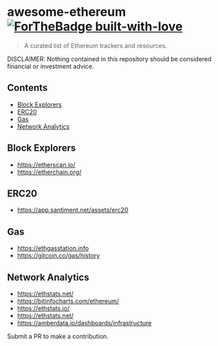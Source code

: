 # awesome-ethereum [![ForTheBadge built-with-love](http://ForTheBadge.com/images/badges/built-with-love.svg)](https://GitHub.com/Naereen/)


> A curated list of Ethereum trackers and resources.

DISCLAIMER: Nothing contained in this repository should be considered financial or investment advice.


## Contents
- [Block Explorers](#block-explorers)
- [ERC20](#erc20)
- [Gas](#gas)
- [Network Analytics](#network-analytics)


## Block Explorers
- https://etherscan.io/
- https://etherchain.org/

## ERC20
- https://app.santiment.net/assets/erc20

## Gas
- https://ethgasstation.info
- https://gitcoin.co/gas/history

## Network Analytics
- https://ethstats.net/
- https://bitinfocharts.com/ethereum/
- https://ethstats.io/
- https://ethstats.net/
- https://amberdata.io/dashboards/infrastructure


Submit a PR to make a contribution. 
